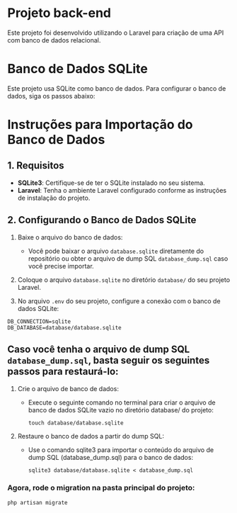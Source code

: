 # Projeto back-end

Este projeto foi desenvolvido utilizando o Laravel para criação de uma API com banco de dados relacional. 

# Banco de Dados SQLite

Este projeto usa SQLite como banco de dados. Para configurar o banco de dados, siga os passos abaixo:

# Instruções para Importação do Banco de Dados

## 1. Requisitos
- **SQLite3**: Certifique-se de ter o SQLite instalado no seu sistema.
- **Laravel**: Tenha o ambiente Laravel configurado conforme as instruções de instalação do projeto.

## 2. Configurando o Banco de Dados SQLite

1. Baixe o arquivo do banco de dados:
   - Você pode baixar o arquivo `database.sqlite` diretamente do repositório ou obter o arquivo de dump SQL `database_dump.sql` caso você precise importar.

2. Coloque o arquivo `database.sqlite` no diretório `database/` do seu projeto Laravel.

3. No arquivo `.env` do seu projeto, configure a conexão com o banco de dados SQLite:

```env
DB_CONNECTION=sqlite
DB_DATABASE=database/database.sqlite
```
## Caso você tenha o arquivo de dump SQL `database_dump.sql`, basta seguir os seguintes passos para restaurá-lo:

1. Crie o arquivo de banco de dados:
    - Execute o seguinte comando no terminal para criar o arquivo de banco de dados SQLite vazio no diretório database/ do projeto:
      ```
      touch database/database.sqlite
      ```
2. Restaure o banco de dados a partir do dump SQL:

    - Use o comando sqlite3 para importar o conteúdo do arquivo de dump SQL (database_dump.sql) para o banco de dados:
       ```
      sqlite3 database/database.sqlite < database_dump.sql
      ```
### Agora, rode o migration na pasta principal do projeto:
 ```
php artisan migrate
```

   

